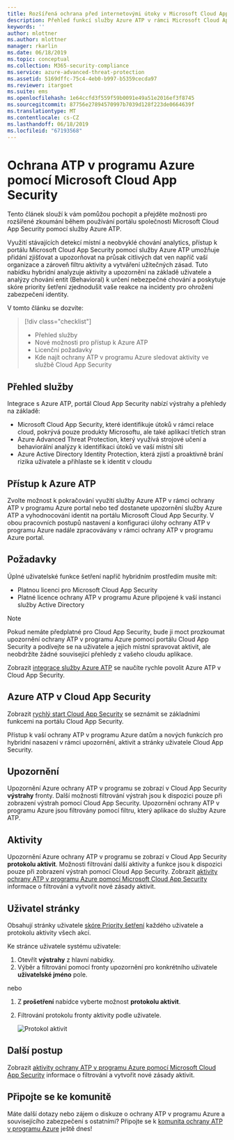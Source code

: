 ```yaml
---
title: Rozšířená ochrana před internetovými útoky v Microsoft Cloud App Security | Dokumentace Microsoftu
description: Přehled funkcí služby Azure ATP v rámci Microsoft Cloud App Security.
keywords: ''
author: mlottner
ms.author: mlottner
manager: rkarlin
ms.date: 06/18/2019
ms.topic: conceptual
ms.collection: M365-security-compliance
ms.service: azure-advanced-threat-protection
ms.assetid: 5169dffc-75c4-4eb0-b997-b5359cecda97
ms.reviewer: itargoet
ms.suite: ems
ms.openlocfilehash: 1e64ccfd3f559f59b0091e49a51e2016ef3f8745
ms.sourcegitcommit: 87756e27894570997b7039d128f223de0664639f
ms.translationtype: MT
ms.contentlocale: cs-CZ
ms.lasthandoff: 06/18/2019
ms.locfileid: "67193568"
---
```

# <a name="using-azure-atp-with-microsoft-cloud-app-security"></a>Ochrana ATP v programu Azure pomocí Microsoft Cloud App Security 


Tento článek slouží k vám pomůžou pochopit a přejděte možnosti pro rozšířené zkoumání během používání portálu společnosti Microsoft Cloud App Security pomocí služby Azure ATP. 

Využití stávajících detekcí místní a neobvyklé chování analytics, přístup k portálu Microsoft Cloud App Security pomocí služby Azure ATP umožňuje přidání zjišťovat a upozorňovat na průsak citlivých dat ven napříč vaší organizace a zároveň filtru aktivity a vytváření užitečných zásad. Tuto nabídku hybridní analyzuje aktivity a upozornění na základě uživatele a analýzy chování entit (Behavioral) k určení nebezpečné chování a poskytuje skóre priority šetření zjednodušit vaše reakce na incidenty pro ohrožení zabezpečení identity. 

V tomto článku se dozvíte:

> [!div class="checklist"]
> * Přehled služby
> * Nové možnosti pro přístup k Azure ATP
> * Licenční požadavky
> * Kde najít ochrany ATP v programu Azure sledovat aktivity ve službě Cloud App Security

## <a name="service-overview"></a>Přehled služby

Integrace s Azure ATP, portál Cloud App Security nabízí výstrahy a přehledy na základě:
- Microsoft Cloud App Security, které identifikuje útoků v rámci relace cloud, pokrývá pouze produkty Microsoftu, ale také aplikací třetích stran
- Azure Advanced Threat Protection, který využívá strojové učení a behaviorální analýzy k identifikaci útoků ve vaší místní síti
- Azure Active Directory Identity Protection, která zjistí a proaktivně brání rizika uživatele a přihlaste se k identit v cloudu

## <a name="access-azure-atp"></a>Přístup k Azure ATP

Zvolte možnost k pokračování využití služby Azure ATP v rámci ochrany ATP v programu Azure portal nebo teď dostanete upozornění služby Azure ATP a vyhodnocování identit na portálu Microsoft Cloud App Security. V obou pracovních postupů nastavení a konfiguraci úlohy ochrany ATP v programu Azure nadále zpracovávány v rámci ochrany ATP v programu Azure portal. 

## <a name="prerequisites"></a>Požadavky

Úplné uživatelské funkce šetření napříč hybridním prostředím musíte mít:
- Platnou licenci pro Microsoft Cloud App Security
- Platné licence ochrany ATP v programu Azure připojené k vaší instanci služby Active Directory
 
>[!NOTE]
>Pokud nemáte předplatné pro Cloud App Security, bude ji moct prozkoumat upozornění ochrany ATP v programu Azure pomocí portálu Cloud App Security a podívejte se na uživatele a jejich místní spravovat aktivit, ale neobdržíte žádné související přehledy z vašeho cloudu aplikace.

Zobrazit [integrace služby Azure ATP](https://docs.microsoft.com/cloud-app-security/aatp-integration/enable-azure-advanced-threat-protection) se naučíte rychle povolit Azure ATP v Cloud App Security.  
 
## <a name="azure-atp-in-cloud-app-security"></a>Azure ATP v Cloud App Security 

Zobrazit [rychlý start Cloud App Security](https://docs.microsoft.com/cloud-app-security/getting-started-with-cloud-app-security) se seznámit se základními funkcemi na portálu Cloud App Security. 

Přístup k vaší ochrany ATP v programu Azure datům a nových funkcích pro hybridní nasazení v rámci upozornění, aktivit a stránky uživatele Cloud App Security. 

## <a name="alerts"></a>Upozornění

Upozornění Azure ochrany ATP v programu se zobrazí v Cloud App Security **výstrahy** fronty. Další možnosti filtrování výstrah jsou k dispozici pouze při zobrazení výstrah pomocí Cloud App Security. Upozornění ochrany ATP v programu Azure jsou filtrovány pomocí filtru, který aplikace do služby Azure ATP. 


## <a name="activities"></a>Aktivity

Upozornění Azure ochrany ATP v programu se zobrazí v Cloud App Security **protokolu aktivit**. Možnosti filtrování další aktivity a funkce jsou k dispozici pouze při zobrazení výstrah pomocí Cloud App Security. Zobrazit [aktivity ochrany ATP v programu Azure pomocí Microsoft Cloud App Security](https://docs.microsoft.com/azure-advanced-threat-protection/atp-activities-filtering-mcas) informace o filtrování a vytvořit nové zásady aktivit.  

## <a name="user-pages"></a>Uživatel stránky 

Obsahují stránky uživatele [skóre Priority šetření](https://docs.microsoft.com/cloud-app-security/tutorial-ueba) každého uživatele a protokolu aktivity všech akcí. 

Ke stránce uživatele systému uživatele:
1. Otevřít **výstrahy** z hlavní nabídky.
1. Výběr a filtrování pomocí fronty upozornění pro konkrétního uživatele **uživatelské jméno** pole.

 nebo

1. Z **prošetření** nabídce vyberte možnost **protokolu aktivit**. 
1. Filtrování protokolu fronty aktivity podle uživatele. 

    ![Protokol aktivit](media/atp-mcas-activity-filter.png)

## <a name="next-steps"></a>Další postup

Zobrazit [aktivity ochrany ATP v programu Azure pomocí Microsoft Cloud App Security](https://docs.microsoft.com/azure-advanced-threat-protection/atp-activities-filtering-mcas) informace o filtrování a vytvořit nové zásady aktivit. 
  
## <a name="join-the-community"></a>Připojte se ke komunitě

Máte další dotazy nebo zájem o diskuze o ochrany ATP v programu Azure a souvisejícího zabezpečení s ostatními? Připojte se k [komunita ochrany ATP v programu Azure](https://techcommunity.microsoft.com/t5/Azure-Advanced-Threat-Protection/bd-p/AzureAdvancedThreatProtection) ještě dnes!




